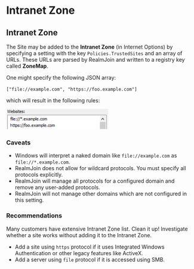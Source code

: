 # Intranet Zone

## Intranet Zone

The Site may be added to the **Intranet Zone** \(in Internet Options\) by specifying a setting with the key `Policies.TrustedSites` and an array of URLs. These URLs are parsed by RealmJoin and written to a registry key called **ZoneMap**.

One might specify the following JSON array:

```text
["file://example.com", "https://foo.example.com"]
```

which will result in the following rules:

![Policies.TrustedSites](../.gitbook/assets/rj-policies-trustedsites.png)

### Caveats

* Windows will interpret a naked domain like `file://example.com` as `file://*.example.com`.
* RealmJoin does not allow for wildcard protocols. You must specify all protocols explicitly.
* RealmJoin will manage all protocols for a configured domain and remove any user-added protocols.
* RealmJoin will not manage other domains which are not configured in this setting.

### Recommendations

Many customers have extensive Intranet Zone list. Clean it up! Investigate whether a site works without adding it to the Intranet Zone.

* Add a site using `https` protocol if it uses Integrated Windows Authentication or other legacy features like ActiveX.
* Add a server using `file` protocol if it is accessed using SMB.

